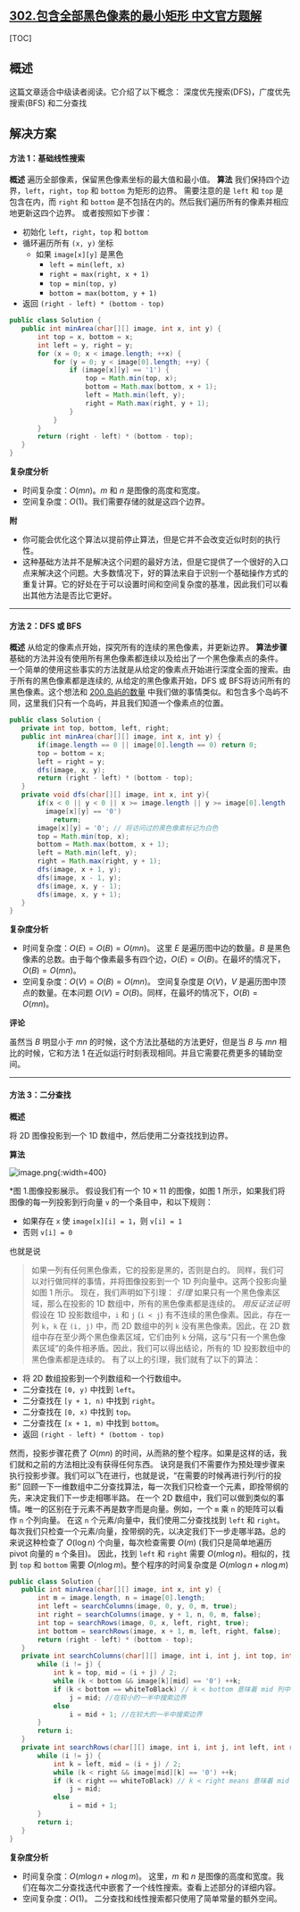 ## [302.包含全部黑色像素的最小矩形 中文官方题解](https://leetcode.cn/problems/smallest-rectangle-enclosing-black-pixels/solutions/100000/bao-han-quan-bu-hei-se-xiang-su-de-zui-x-z215)

[TOC]

## 概述

 这篇文章适合中级读者阅读。它介绍了以下概念： 深度优先搜索(DFS)，广度优先搜索(BFS) 和二分查找

## 解决方案

#### 方法 1：基础线性搜索

 **概述**
 遍历全部像素，保留黑色像素坐标的最大值和最小值。
 **算法**
 我们保持四个边界，`left`，`right`，`top` 和 `bottom` 为矩形的边界。 需要注意的是 `left` 和 `top` 是包含在内，而 `right` 和 `bottom` 是不包括在内的。然后我们遍历所有的像素并相应地更新这四个边界。
 或者按照如下步骤：

* 初始化 `left`，`right`，`top` 和 `bottom` 
* 循环遍历所有 `(x, y)` 坐标
  * 如果 `image[x][y]` 是黑色
    * `left = min(left, x)`
    * `right = max(right, x + 1)`
    * `top = min(top, y)`
    * `bottom = max(bottom, y + 1)`
* 返回 `(right - left) * (bottom - top)`

 ```Java [slu1]
 public class Solution {
    public int minArea(char[][] image, int x, int y) {
        int top = x, bottom = x;
        int left = y, right = y;
        for (x = 0; x < image.length; ++x) {
            for (y = 0; y < image[0].length; ++y) {
                if (image[x][y] == '1') {
                    top = Math.min(top, x);
                    bottom = Math.max(bottom, x + 1);
                    left = Math.min(left, y);
                    right = Math.max(right, y + 1);
                }
            }
        }
        return (right - left) * (bottom - top);
    }
}
 ```

 **复杂度分析**

 * 时间复杂度：$O(mn)$。$m$ 和 $n$ 是图像的高度和宽度。
 * 空间复杂度：$O(1)$。我们需要存储的就是这四个边界。

**附**

* 你可能会优化这个算法以提前停止算法，但是它并不会改变近似时刻的执行性。
* 这种基础方法并不是解决这个问题的最好方法，但是它提供了一个很好的入口点来解决这个问题。大多数情况下，好的算法来自于识别一个基础操作方式的重复计算。它的好处在于可以设置时间和空间复杂度的基准，因此我们可以看出其他方法是否比它更好。

---

 #### 方法 2：DFS 或 BFS

 **概述**
 从给定的像素点开始，探究所有的连续的黑色像素，并更新边界。
 **算法步骤**
 基础的方法并没有使用所有黑色像素都连续以及给出了一个黑色像素点的条件。
 一个简单的使用这些事实的方法就是从给定的像素点开始进行深度全面的搜索。由于所有的黑色像素都是连续的, 从给定的黑色像素开始，DFS 或 BFS将访问所有的黑色像素。这个想法和 [200.岛屿的数量](https://leetcode.cn/problems/number-of-islands/) 中我们做的事情类似。和包含多个岛屿不同，这里我们只有一个岛屿，并且我们知道一个像素点的位置。

 ```Java [slu2]
 public class Solution {
    private int top, bottom, left, right;
    public int minArea(char[][] image, int x, int y) {
        if(image.length == 0 || image[0].length == 0) return 0;
        top = bottom = x;
        left = right = y;
        dfs(image, x, y);
        return (right - left) * (bottom - top);
    }
    private void dfs(char[][] image, int x, int y){
        if(x < 0 || y < 0 || x >= image.length || y >= image[0].length ||
          image[x][y] == '0')
            return;
        image[x][y] = '0'; // 将访问过的黑色像素标记为白色
        top = Math.min(top, x);
        bottom = Math.max(bottom, x + 1);
        left = Math.min(left, y);
        right = Math.max(right, y + 1);
        dfs(image, x + 1, y);
        dfs(image, x - 1, y);
        dfs(image, x, y - 1);
        dfs(image, x, y + 1);
    }
}
 ```

 **复杂度分析**

 * 时间复杂度：$O(E) = O(B) = O(mn)$。
 这里 $E$ 是遍历图中边的数量。$B$ 是黑色像素的总数。由于每个像素最多有四个边，$O(E) = O(B)$。在最坏的情况下，$O(B) = O(mn)$。
 * 空间复杂度：$O(V) = O(B) = O(mn)$。
 空间复杂度是 $O(V)$，$V$ 是遍历图中顶点的数量。在本问题 $O(V) = O(B)$。同样，在最坏的情况下，$O(B) = O(mn)$。

 **评论**

 虽然当 $B$ 明显小于 $mn$ 的时候，这个方法比基础的方法更好，但是当 $B$ 与 $mn$ 相比的时候，它和方法 1 在近似运行时刻表现相同。并且它需要花费更多的辅助空间。

---

 #### 方法 3：二分查找

 **概述**

 将 2D 图像投影到一个 1D 数组中，然后使用二分查找找到边界。

 **算法**

 ![image.png](https://pic.leetcode.cn/1692173156-hXmYyE-image.png){:width=400}

 *图 1.图像投影展示。
 假设我们有一个 $10 \times 11$ 的图像，如图 1 所示，如果我们将图像的每一列投影到行向量 `v` 的一个条目中，和以下规则：

 * 如果存在 `x` 使 `image[x][i] = 1`，则 `v[i] = 1`
 * 否则 `v[i] = 0`

 也就是说
 > 如果一列有任何黑色像素，它的投影是黑的，否则是白的。
 >  同样，我们可以对行做同样的事情，并将图像投影到一个 1D 列向量中。这两个投影向量如图 1 所示。
 >  现在，我们声明如下引理：
 >  *引理* 
 > 如果只有一个黑色像素区域，那么在投影的 1D 数组中，所有的黑色像素都是连续的。
 >  *用反证法证明* 
 > 假设在 1D 投影数组中，`i` 和 `j` (`i < j`) 有不连续的黑色像素。因此，存在一列 `k`，`k` 在 `(i, j)` 中，而 2D 数组中的列 `k` 没有黑色像素。因此，在 2D 数组中存在至少两个黑色像素区域，它们由列 `k` 分隔，这与“只有一个黑色像素区域”的条件相矛盾。因此，我们可以得出结论，所有的 1D 投影数组中的黑色像素都是连续的。
 >  有了以上的引理，我们就有了以下的算法：

 * 将 2D 数组投影到一个列数组和一个行数组中。
 * 二分查找在 `[0, y)` 中找到 `left`。
 * 二分查找在 `[y + 1, n)` 中找到 `right`。
 * 二分查找在 `[0, x)` 中找到 `top`。
 * 二分查找在 `[x + 1, m)` 中找到 `bottom`。
 * 返回 `(right - left) * (bottom - top)`

 然而，投影步骤花费了 $O(mn)$ 的时间，从而熟的整个程序。如果是这样的话，我们就和之前的方法相比没有获得任何东西。
 诀窍是我们不需要作为预处理步骤来执行投影步骤。我们可以飞在进行，也就是说，“在需要的时候再进行列/行的投影”
 回顾一下一维数组中二分查找算法，每一次我们只检查一个元素，即拴带纲的先，来决定我们下一步走相哪半路。
 在一个 2D 数组中，我们可以做到类似的事情。唯一的区别在于元素不再是数字而是向量。例如，一个 `m` 乘 `n` 的矩阵可以看作 `n` 个列向量。
 在这 `n` 个元素/向量中，我们使用二分查找找到 `left` 和 `right`。每次我们只检查一个元素/向量，拴带纲的先，以决定我们下一步走哪半路。总的来说这种检查了 $O(\log n)$ 个向量，每次检查需要 $O(m)$ (我们只是简单地遍历 pivot 向量的 `m` 个条目)。
 因此，找到 `left` 和 `right` 需要 $O(m \log n)$。相似的，找到 `top` 和 `bottom` 需要 $O(n \log m)$。整个程序的时间复杂度是 $O(m \log n + n \log m)$

 ```Java [slu3]
 public class Solution {
    public int minArea(char[][] image, int x, int y) {
        int m = image.length, n = image[0].length;
        int left = searchColumns(image, 0, y, 0, m, true);
        int right = searchColumns(image, y + 1, n, 0, m, false);
        int top = searchRows(image, 0, x, left, right, true);
        int bottom = searchRows(image, x + 1, m, left, right, false);
        return (right - left) * (bottom - top);
    }
    private int searchColumns(char[][] image, int i, int j, int top, int bottom, boolean whiteToBlack) {
        while (i != j) {
            int k = top, mid = (i + j) / 2;
            while (k < bottom && image[k][mid] == '0') ++k;
            if (k < bottom == whiteToBlack) // k < bottom 意味着 mid 列中有黑色像素
                j = mid; //在较小的一半中搜索边界
            else
                i = mid + 1; //在较大的一半中搜索边界
        }
        return i;
    }
    private int searchRows(char[][] image, int i, int j, int left, int right, boolean whiteToBlack) {
        while (i != j) {
            int k = left, mid = (i + j) / 2;
            while (k < right && image[mid][k] == '0') ++k;
            if (k < right == whiteToBlack) // k < right means 意味着 mid 行中有黑色像素
                j = mid;
            else
                i = mid + 1;
        }
        return i;
    }
}
 ```

 **复杂度分析**

 * 时间复杂度：$O(m \log n + n \log m)$。
 这里，$m$ 和 $n$ 是图像的高度和宽度。我们在每次二分查找迭代中嵌套了一个线性搜索。查看上述部分的详细内容。
 * 空间复杂度：$O(1)$。
 二分查找和线性搜索都只使用了简单常量的额外空间。